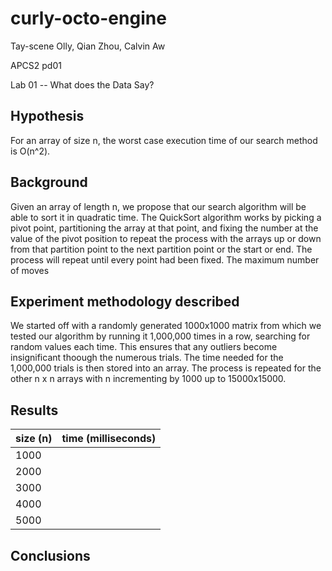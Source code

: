 # curly-octo-engine
Tay-scene Olly, Qian Zhou, Calvin Aw

APCS2 pd01

Lab 01 -- What does the Data Say?

## Hypothesis
For an array of size n, the worst case execution time of our search method is O(n^2).

## Background

Given an array of length n, we propose that our search algorithm will be able to sort it in quadratic
time. The QuickSort algorithm works by picking a pivot point, partitioning the array at that point, and fixing the number 
at the value of the pivot position to repeat the process with the arrays up or down from that partition point to the next partition point or the start or end. The process will repeat until every point had been fixed. The maximum number of moves 

## Experiment methodology described

We started off with a randomly generated 1000x1000 matrix from which we tested our
algorithm by running it 1,000,000 times in a row, searching for random values each time.
This ensures that any outliers become insignificant thoough the numerous trials.
The time needed for the 1,000,000 trials is then stored into an array.
The process is repeated for the other n x n arrays with n incrementing by 1000 up to
15000x15000.

## Results

| size (n)	| time (milliseconds) | 
|---------|-------------------|
| 1000 |  | 
| 2000 |  | 
| 3000 |  | 
| 4000 |  | 
| 5000 |  | 

## Conclusions

